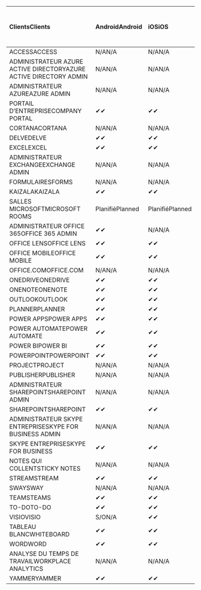 <!-- This file is generated automatically. Changes made to this file will be overwritten.-->
|<span data-ttu-id="c0281-101">Clients</span><span class="sxs-lookup"><span data-stu-id="c0281-101">Clients</span></span>|<span data-ttu-id="c0281-102">Android</span><span class="sxs-lookup"><span data-stu-id="c0281-102">Android</span></span>|<span data-ttu-id="c0281-103">iOS</span><span class="sxs-lookup"><span data-stu-id="c0281-103">iOS</span></span>|<span data-ttu-id="c0281-104">Mac</span><span class="sxs-lookup"><span data-stu-id="c0281-104">Mac</span></span>|<span data-ttu-id="c0281-105">Windows 10</span><span class="sxs-lookup"><span data-stu-id="c0281-105">Windows 10</span></span><br><span data-ttu-id="c0281-106">Desktop</span><span class="sxs-lookup"><span data-stu-id="c0281-106">Desktop</span></span>|<span data-ttu-id="c0281-107">Windows 10</span><span class="sxs-lookup"><span data-stu-id="c0281-107">Windows 10</span></span><br><span data-ttu-id="c0281-108">Applications modernes</span><span class="sxs-lookup"><span data-stu-id="c0281-108">Modern Apps</span></span>|
|:-|:-|:-|:-|:-|:-|
|<span data-ttu-id="c0281-109">ACCESS</span><span class="sxs-lookup"><span data-stu-id="c0281-109">ACCESS</span></span>|<span data-ttu-id="c0281-110">N/A</span><span class="sxs-lookup"><span data-stu-id="c0281-110">N/A</span></span>|<span data-ttu-id="c0281-111">N/A</span><span class="sxs-lookup"><span data-stu-id="c0281-111">N/A</span></span>|<span data-ttu-id="c0281-112">N/A</span><span class="sxs-lookup"><span data-stu-id="c0281-112">N/A</span></span>|<span data-ttu-id="c0281-113">✔</span><span class="sxs-lookup"><span data-stu-id="c0281-113">✔</span></span>|<span data-ttu-id="c0281-114">S/O</span><span class="sxs-lookup"><span data-stu-id="c0281-114">N/A</span></span>|
|<span data-ttu-id="c0281-115">ADMINISTRATEUR AZURE ACTIVE DIRECTORY</span><span class="sxs-lookup"><span data-stu-id="c0281-115">AZURE ACTIVE DIRECTORY ADMIN</span></span>|<span data-ttu-id="c0281-116">N/A</span><span class="sxs-lookup"><span data-stu-id="c0281-116">N/A</span></span>|<span data-ttu-id="c0281-117">N/A</span><span class="sxs-lookup"><span data-stu-id="c0281-117">N/A</span></span>|<span data-ttu-id="c0281-118">N/A</span><span class="sxs-lookup"><span data-stu-id="c0281-118">N/A</span></span>|<span data-ttu-id="c0281-119">✔</span><span class="sxs-lookup"><span data-stu-id="c0281-119">✔</span></span>|<span data-ttu-id="c0281-120">S/O</span><span class="sxs-lookup"><span data-stu-id="c0281-120">N/A</span></span>|
|<span data-ttu-id="c0281-121">ADMINISTRATEUR AZURE</span><span class="sxs-lookup"><span data-stu-id="c0281-121">AZURE ADMIN</span></span>|<span data-ttu-id="c0281-122">N/A</span><span class="sxs-lookup"><span data-stu-id="c0281-122">N/A</span></span>|<span data-ttu-id="c0281-123">N/A</span><span class="sxs-lookup"><span data-stu-id="c0281-123">N/A</span></span>|<span data-ttu-id="c0281-124">N/A</span><span class="sxs-lookup"><span data-stu-id="c0281-124">N/A</span></span>|<span data-ttu-id="c0281-125">N/A</span><span class="sxs-lookup"><span data-stu-id="c0281-125">N/A</span></span>|<span data-ttu-id="c0281-126">N/A</span><span class="sxs-lookup"><span data-stu-id="c0281-126">N/A</span></span>|
|<span data-ttu-id="c0281-127">PORTAIL D’ENTREPRISE</span><span class="sxs-lookup"><span data-stu-id="c0281-127">COMPANY PORTAL</span></span>|<span data-ttu-id="c0281-128">✔</span><span class="sxs-lookup"><span data-stu-id="c0281-128">✔</span></span>|<span data-ttu-id="c0281-129">✔</span><span class="sxs-lookup"><span data-stu-id="c0281-129">✔</span></span>|<span data-ttu-id="c0281-130">✔</span><span class="sxs-lookup"><span data-stu-id="c0281-130">✔</span></span>|<span data-ttu-id="c0281-131">S/O</span><span class="sxs-lookup"><span data-stu-id="c0281-131">N/A</span></span>|<span data-ttu-id="c0281-132">✔</span><span class="sxs-lookup"><span data-stu-id="c0281-132">✔</span></span>|
|<span data-ttu-id="c0281-133">CORTANA</span><span class="sxs-lookup"><span data-stu-id="c0281-133">CORTANA</span></span>|<span data-ttu-id="c0281-134">N/A</span><span class="sxs-lookup"><span data-stu-id="c0281-134">N/A</span></span>|<span data-ttu-id="c0281-135">N/A</span><span class="sxs-lookup"><span data-stu-id="c0281-135">N/A</span></span>|<span data-ttu-id="c0281-136">N/A</span><span class="sxs-lookup"><span data-stu-id="c0281-136">N/A</span></span>|<span data-ttu-id="c0281-137">N/A</span><span class="sxs-lookup"><span data-stu-id="c0281-137">N/A</span></span>|<span data-ttu-id="c0281-138">✔</span><span class="sxs-lookup"><span data-stu-id="c0281-138">✔</span></span>|
|<span data-ttu-id="c0281-139">DELVE</span><span class="sxs-lookup"><span data-stu-id="c0281-139">DELVE</span></span>|<span data-ttu-id="c0281-140">✔</span><span class="sxs-lookup"><span data-stu-id="c0281-140">✔</span></span>|<span data-ttu-id="c0281-141">✔</span><span class="sxs-lookup"><span data-stu-id="c0281-141">✔</span></span>|<span data-ttu-id="c0281-142">N/A</span><span class="sxs-lookup"><span data-stu-id="c0281-142">N/A</span></span>|<span data-ttu-id="c0281-143">N/A</span><span class="sxs-lookup"><span data-stu-id="c0281-143">N/A</span></span>|<span data-ttu-id="c0281-144">N/A</span><span class="sxs-lookup"><span data-stu-id="c0281-144">N/A</span></span>|
|<span data-ttu-id="c0281-145">EXCEL</span><span class="sxs-lookup"><span data-stu-id="c0281-145">EXCEL</span></span>|<span data-ttu-id="c0281-146">✔</span><span class="sxs-lookup"><span data-stu-id="c0281-146">✔</span></span>|<span data-ttu-id="c0281-147">✔</span><span class="sxs-lookup"><span data-stu-id="c0281-147">✔</span></span>|<span data-ttu-id="c0281-148">✔</span><span class="sxs-lookup"><span data-stu-id="c0281-148">✔</span></span>|<span data-ttu-id="c0281-149">✔</span><span class="sxs-lookup"><span data-stu-id="c0281-149">✔</span></span>|<span data-ttu-id="c0281-150">✔</span><span class="sxs-lookup"><span data-stu-id="c0281-150">✔</span></span>|
|<span data-ttu-id="c0281-151">ADMINISTRATEUR EXCHANGE</span><span class="sxs-lookup"><span data-stu-id="c0281-151">EXCHANGE ADMIN</span></span>|<span data-ttu-id="c0281-152">N/A</span><span class="sxs-lookup"><span data-stu-id="c0281-152">N/A</span></span>|<span data-ttu-id="c0281-153">N/A</span><span class="sxs-lookup"><span data-stu-id="c0281-153">N/A</span></span>|<span data-ttu-id="c0281-154">N/A</span><span class="sxs-lookup"><span data-stu-id="c0281-154">N/A</span></span>|<span data-ttu-id="c0281-155">✔</span><span class="sxs-lookup"><span data-stu-id="c0281-155">✔</span></span>|<span data-ttu-id="c0281-156">S/O</span><span class="sxs-lookup"><span data-stu-id="c0281-156">N/A</span></span>|
|<span data-ttu-id="c0281-157">FORMULAIRES</span><span class="sxs-lookup"><span data-stu-id="c0281-157">FORMS</span></span>|<span data-ttu-id="c0281-158">N/A</span><span class="sxs-lookup"><span data-stu-id="c0281-158">N/A</span></span>|<span data-ttu-id="c0281-159">N/A</span><span class="sxs-lookup"><span data-stu-id="c0281-159">N/A</span></span>|<span data-ttu-id="c0281-160">N/A</span><span class="sxs-lookup"><span data-stu-id="c0281-160">N/A</span></span>|<span data-ttu-id="c0281-161">N/A</span><span class="sxs-lookup"><span data-stu-id="c0281-161">N/A</span></span>|<span data-ttu-id="c0281-162">N/A</span><span class="sxs-lookup"><span data-stu-id="c0281-162">N/A</span></span>|
|<span data-ttu-id="c0281-163">KAIZALA</span><span class="sxs-lookup"><span data-stu-id="c0281-163">KAIZALA</span></span>|<span data-ttu-id="c0281-164">✔</span><span class="sxs-lookup"><span data-stu-id="c0281-164">✔</span></span>|<span data-ttu-id="c0281-165">✔</span><span class="sxs-lookup"><span data-stu-id="c0281-165">✔</span></span>|<span data-ttu-id="c0281-166">N/A</span><span class="sxs-lookup"><span data-stu-id="c0281-166">N/A</span></span>|<span data-ttu-id="c0281-167">N/A</span><span class="sxs-lookup"><span data-stu-id="c0281-167">N/A</span></span>|<span data-ttu-id="c0281-168">N/A</span><span class="sxs-lookup"><span data-stu-id="c0281-168">N/A</span></span>|
|<span data-ttu-id="c0281-169">SALLES MICROSOFT</span><span class="sxs-lookup"><span data-stu-id="c0281-169">MICROSOFT ROOMS</span></span>|<span data-ttu-id="c0281-170">Planifié</span><span class="sxs-lookup"><span data-stu-id="c0281-170">Planned</span></span>|<span data-ttu-id="c0281-171">Planifié</span><span class="sxs-lookup"><span data-stu-id="c0281-171">Planned</span></span>|<span data-ttu-id="c0281-172">N/A</span><span class="sxs-lookup"><span data-stu-id="c0281-172">N/A</span></span>|<span data-ttu-id="c0281-173">N/A</span><span class="sxs-lookup"><span data-stu-id="c0281-173">N/A</span></span>|<span data-ttu-id="c0281-174">N/A</span><span class="sxs-lookup"><span data-stu-id="c0281-174">N/A</span></span>|
|<span data-ttu-id="c0281-175">ADMINISTRATEUR OFFICE 365</span><span class="sxs-lookup"><span data-stu-id="c0281-175">OFFICE 365 ADMIN</span></span>|<span data-ttu-id="c0281-176">✔</span><span class="sxs-lookup"><span data-stu-id="c0281-176">✔</span></span>|<span data-ttu-id="c0281-177">N/A</span><span class="sxs-lookup"><span data-stu-id="c0281-177">N/A</span></span>|<span data-ttu-id="c0281-178">N/A</span><span class="sxs-lookup"><span data-stu-id="c0281-178">N/A</span></span>|<span data-ttu-id="c0281-179">N/A</span><span class="sxs-lookup"><span data-stu-id="c0281-179">N/A</span></span>|<span data-ttu-id="c0281-180">N/A</span><span class="sxs-lookup"><span data-stu-id="c0281-180">N/A</span></span>|
|<span data-ttu-id="c0281-181">OFFICE LENS</span><span class="sxs-lookup"><span data-stu-id="c0281-181">OFFICE LENS</span></span>|<span data-ttu-id="c0281-182">✔</span><span class="sxs-lookup"><span data-stu-id="c0281-182">✔</span></span>|<span data-ttu-id="c0281-183">✔</span><span class="sxs-lookup"><span data-stu-id="c0281-183">✔</span></span>|<span data-ttu-id="c0281-184">N/A</span><span class="sxs-lookup"><span data-stu-id="c0281-184">N/A</span></span>|<span data-ttu-id="c0281-185">N/A</span><span class="sxs-lookup"><span data-stu-id="c0281-185">N/A</span></span>|<span data-ttu-id="c0281-186">✔</span><span class="sxs-lookup"><span data-stu-id="c0281-186">✔</span></span>|
|<span data-ttu-id="c0281-187">OFFICE MOBILE</span><span class="sxs-lookup"><span data-stu-id="c0281-187">OFFICE MOBILE</span></span>|<span data-ttu-id="c0281-188">✔</span><span class="sxs-lookup"><span data-stu-id="c0281-188">✔</span></span>|<span data-ttu-id="c0281-189">✔</span><span class="sxs-lookup"><span data-stu-id="c0281-189">✔</span></span>|<span data-ttu-id="c0281-190">N/A</span><span class="sxs-lookup"><span data-stu-id="c0281-190">N/A</span></span>|<span data-ttu-id="c0281-191">N/A</span><span class="sxs-lookup"><span data-stu-id="c0281-191">N/A</span></span>|<span data-ttu-id="c0281-192">N/A</span><span class="sxs-lookup"><span data-stu-id="c0281-192">N/A</span></span>|
|<span data-ttu-id="c0281-193">OFFICE.COM</span><span class="sxs-lookup"><span data-stu-id="c0281-193">OFFICE.COM</span></span>|<span data-ttu-id="c0281-194">N/A</span><span class="sxs-lookup"><span data-stu-id="c0281-194">N/A</span></span>|<span data-ttu-id="c0281-195">N/A</span><span class="sxs-lookup"><span data-stu-id="c0281-195">N/A</span></span>|<span data-ttu-id="c0281-196">N/A</span><span class="sxs-lookup"><span data-stu-id="c0281-196">N/A</span></span>|<span data-ttu-id="c0281-197">N/A</span><span class="sxs-lookup"><span data-stu-id="c0281-197">N/A</span></span>|<span data-ttu-id="c0281-198">✔</span><span class="sxs-lookup"><span data-stu-id="c0281-198">✔</span></span>|
|<span data-ttu-id="c0281-199">ONEDRIVE</span><span class="sxs-lookup"><span data-stu-id="c0281-199">ONEDRIVE</span></span>|<span data-ttu-id="c0281-200">✔</span><span class="sxs-lookup"><span data-stu-id="c0281-200">✔</span></span>|<span data-ttu-id="c0281-201">✔</span><span class="sxs-lookup"><span data-stu-id="c0281-201">✔</span></span>|<span data-ttu-id="c0281-202">✔</span><span class="sxs-lookup"><span data-stu-id="c0281-202">✔</span></span>|<span data-ttu-id="c0281-203">✔</span><span class="sxs-lookup"><span data-stu-id="c0281-203">✔</span></span>|<span data-ttu-id="c0281-204">✔</span><span class="sxs-lookup"><span data-stu-id="c0281-204">✔</span></span>|
|<span data-ttu-id="c0281-205">ONENOTE</span><span class="sxs-lookup"><span data-stu-id="c0281-205">ONENOTE</span></span>|<span data-ttu-id="c0281-206">✔</span><span class="sxs-lookup"><span data-stu-id="c0281-206">✔</span></span>|<span data-ttu-id="c0281-207">✔</span><span class="sxs-lookup"><span data-stu-id="c0281-207">✔</span></span>|<span data-ttu-id="c0281-208">✔</span><span class="sxs-lookup"><span data-stu-id="c0281-208">✔</span></span>|<span data-ttu-id="c0281-209">✔</span><span class="sxs-lookup"><span data-stu-id="c0281-209">✔</span></span>|<span data-ttu-id="c0281-210">✔</span><span class="sxs-lookup"><span data-stu-id="c0281-210">✔</span></span>|
|<span data-ttu-id="c0281-211">OUTLOOK</span><span class="sxs-lookup"><span data-stu-id="c0281-211">OUTLOOK</span></span>|<span data-ttu-id="c0281-212">✔</span><span class="sxs-lookup"><span data-stu-id="c0281-212">✔</span></span>|<span data-ttu-id="c0281-213">✔</span><span class="sxs-lookup"><span data-stu-id="c0281-213">✔</span></span>|<span data-ttu-id="c0281-214">✔</span><span class="sxs-lookup"><span data-stu-id="c0281-214">✔</span></span>|<span data-ttu-id="c0281-215">✔</span><span class="sxs-lookup"><span data-stu-id="c0281-215">✔</span></span>|<span data-ttu-id="c0281-216">✔</span><span class="sxs-lookup"><span data-stu-id="c0281-216">✔</span></span>|
|<span data-ttu-id="c0281-217">PLANNER</span><span class="sxs-lookup"><span data-stu-id="c0281-217">PLANNER</span></span>|<span data-ttu-id="c0281-218">✔</span><span class="sxs-lookup"><span data-stu-id="c0281-218">✔</span></span>|<span data-ttu-id="c0281-219">✔</span><span class="sxs-lookup"><span data-stu-id="c0281-219">✔</span></span>|<span data-ttu-id="c0281-220">N/A</span><span class="sxs-lookup"><span data-stu-id="c0281-220">N/A</span></span>|<span data-ttu-id="c0281-221">N/A</span><span class="sxs-lookup"><span data-stu-id="c0281-221">N/A</span></span>|<span data-ttu-id="c0281-222">N/A</span><span class="sxs-lookup"><span data-stu-id="c0281-222">N/A</span></span>|
|<span data-ttu-id="c0281-223">POWER APPS</span><span class="sxs-lookup"><span data-stu-id="c0281-223">POWER APPS</span></span>|<span data-ttu-id="c0281-224">✔</span><span class="sxs-lookup"><span data-stu-id="c0281-224">✔</span></span>|<span data-ttu-id="c0281-225">✔</span><span class="sxs-lookup"><span data-stu-id="c0281-225">✔</span></span>|<span data-ttu-id="c0281-226">N/A</span><span class="sxs-lookup"><span data-stu-id="c0281-226">N/A</span></span>|<span data-ttu-id="c0281-227">N/A</span><span class="sxs-lookup"><span data-stu-id="c0281-227">N/A</span></span>|<span data-ttu-id="c0281-228">✔</span><span class="sxs-lookup"><span data-stu-id="c0281-228">✔</span></span>|
|<span data-ttu-id="c0281-229">POWER AUTOMATE</span><span class="sxs-lookup"><span data-stu-id="c0281-229">POWER AUTOMATE</span></span>|<span data-ttu-id="c0281-230">✔</span><span class="sxs-lookup"><span data-stu-id="c0281-230">✔</span></span>|<span data-ttu-id="c0281-231">✔</span><span class="sxs-lookup"><span data-stu-id="c0281-231">✔</span></span>|<span data-ttu-id="c0281-232">N/A</span><span class="sxs-lookup"><span data-stu-id="c0281-232">N/A</span></span>|<span data-ttu-id="c0281-233">N/A</span><span class="sxs-lookup"><span data-stu-id="c0281-233">N/A</span></span>|<span data-ttu-id="c0281-234">N/A</span><span class="sxs-lookup"><span data-stu-id="c0281-234">N/A</span></span>|
|<span data-ttu-id="c0281-235">POWER BI</span><span class="sxs-lookup"><span data-stu-id="c0281-235">POWER BI</span></span>|<span data-ttu-id="c0281-236">✔</span><span class="sxs-lookup"><span data-stu-id="c0281-236">✔</span></span>|<span data-ttu-id="c0281-237">✔</span><span class="sxs-lookup"><span data-stu-id="c0281-237">✔</span></span>|<span data-ttu-id="c0281-238">S/O</span><span class="sxs-lookup"><span data-stu-id="c0281-238">N/A</span></span>|<span data-ttu-id="c0281-239">✔</span><span class="sxs-lookup"><span data-stu-id="c0281-239">✔</span></span>|<span data-ttu-id="c0281-240">✔</span><span class="sxs-lookup"><span data-stu-id="c0281-240">✔</span></span>|
|<span data-ttu-id="c0281-241">POWERPOINT</span><span class="sxs-lookup"><span data-stu-id="c0281-241">POWERPOINT</span></span>|<span data-ttu-id="c0281-242">✔</span><span class="sxs-lookup"><span data-stu-id="c0281-242">✔</span></span>|<span data-ttu-id="c0281-243">✔</span><span class="sxs-lookup"><span data-stu-id="c0281-243">✔</span></span>|<span data-ttu-id="c0281-244">✔</span><span class="sxs-lookup"><span data-stu-id="c0281-244">✔</span></span>|<span data-ttu-id="c0281-245">✔</span><span class="sxs-lookup"><span data-stu-id="c0281-245">✔</span></span>|<span data-ttu-id="c0281-246">✔</span><span class="sxs-lookup"><span data-stu-id="c0281-246">✔</span></span>|
|<span data-ttu-id="c0281-247">PROJECT</span><span class="sxs-lookup"><span data-stu-id="c0281-247">PROJECT</span></span>|<span data-ttu-id="c0281-248">N/A</span><span class="sxs-lookup"><span data-stu-id="c0281-248">N/A</span></span>|<span data-ttu-id="c0281-249">N/A</span><span class="sxs-lookup"><span data-stu-id="c0281-249">N/A</span></span>|<span data-ttu-id="c0281-250">N/A</span><span class="sxs-lookup"><span data-stu-id="c0281-250">N/A</span></span>|<span data-ttu-id="c0281-251">✔</span><span class="sxs-lookup"><span data-stu-id="c0281-251">✔</span></span>|<span data-ttu-id="c0281-252">S/O</span><span class="sxs-lookup"><span data-stu-id="c0281-252">N/A</span></span>|
|<span data-ttu-id="c0281-253">PUBLISHER</span><span class="sxs-lookup"><span data-stu-id="c0281-253">PUBLISHER</span></span>|<span data-ttu-id="c0281-254">N/A</span><span class="sxs-lookup"><span data-stu-id="c0281-254">N/A</span></span>|<span data-ttu-id="c0281-255">N/A</span><span class="sxs-lookup"><span data-stu-id="c0281-255">N/A</span></span>|<span data-ttu-id="c0281-256">N/A</span><span class="sxs-lookup"><span data-stu-id="c0281-256">N/A</span></span>|<span data-ttu-id="c0281-257">✔</span><span class="sxs-lookup"><span data-stu-id="c0281-257">✔</span></span>|<span data-ttu-id="c0281-258">S/O</span><span class="sxs-lookup"><span data-stu-id="c0281-258">N/A</span></span>|
|<span data-ttu-id="c0281-259">ADMINISTRATEUR SHAREPOINT</span><span class="sxs-lookup"><span data-stu-id="c0281-259">SHAREPOINT ADMIN</span></span>|<span data-ttu-id="c0281-260">N/A</span><span class="sxs-lookup"><span data-stu-id="c0281-260">N/A</span></span>|<span data-ttu-id="c0281-261">N/A</span><span class="sxs-lookup"><span data-stu-id="c0281-261">N/A</span></span>|<span data-ttu-id="c0281-262">N/A</span><span class="sxs-lookup"><span data-stu-id="c0281-262">N/A</span></span>|<span data-ttu-id="c0281-263">✔</span><span class="sxs-lookup"><span data-stu-id="c0281-263">✔</span></span>|<span data-ttu-id="c0281-264">S/O</span><span class="sxs-lookup"><span data-stu-id="c0281-264">N/A</span></span>|
|<span data-ttu-id="c0281-265">SHAREPOINT</span><span class="sxs-lookup"><span data-stu-id="c0281-265">SHAREPOINT</span></span>|<span data-ttu-id="c0281-266">✔</span><span class="sxs-lookup"><span data-stu-id="c0281-266">✔</span></span>|<span data-ttu-id="c0281-267">✔</span><span class="sxs-lookup"><span data-stu-id="c0281-267">✔</span></span>|<span data-ttu-id="c0281-268">N/A</span><span class="sxs-lookup"><span data-stu-id="c0281-268">N/A</span></span>|<span data-ttu-id="c0281-269">N/A</span><span class="sxs-lookup"><span data-stu-id="c0281-269">N/A</span></span>|<span data-ttu-id="c0281-270">N/A</span><span class="sxs-lookup"><span data-stu-id="c0281-270">N/A</span></span>|
|<span data-ttu-id="c0281-271">ADMINISTRATEUR SKYPE ENTREPRISE</span><span class="sxs-lookup"><span data-stu-id="c0281-271">SKYPE FOR BUSINESS ADMIN</span></span>|<span data-ttu-id="c0281-272">N/A</span><span class="sxs-lookup"><span data-stu-id="c0281-272">N/A</span></span>|<span data-ttu-id="c0281-273">N/A</span><span class="sxs-lookup"><span data-stu-id="c0281-273">N/A</span></span>|<span data-ttu-id="c0281-274">N/A</span><span class="sxs-lookup"><span data-stu-id="c0281-274">N/A</span></span>|<span data-ttu-id="c0281-275">✔</span><span class="sxs-lookup"><span data-stu-id="c0281-275">✔</span></span>|<span data-ttu-id="c0281-276">S/O</span><span class="sxs-lookup"><span data-stu-id="c0281-276">N/A</span></span>|
|<span data-ttu-id="c0281-277">SKYPE ENTREPRISE</span><span class="sxs-lookup"><span data-stu-id="c0281-277">SKYPE FOR BUSINESS</span></span>|<span data-ttu-id="c0281-278">✔</span><span class="sxs-lookup"><span data-stu-id="c0281-278">✔</span></span>|<span data-ttu-id="c0281-279">✔</span><span class="sxs-lookup"><span data-stu-id="c0281-279">✔</span></span>|<span data-ttu-id="c0281-280">✔</span><span class="sxs-lookup"><span data-stu-id="c0281-280">✔</span></span>|<span data-ttu-id="c0281-281">✔</span><span class="sxs-lookup"><span data-stu-id="c0281-281">✔</span></span>|<span data-ttu-id="c0281-282">S/O</span><span class="sxs-lookup"><span data-stu-id="c0281-282">N/A</span></span>|
|<span data-ttu-id="c0281-283">NOTES QUI COLLENT</span><span class="sxs-lookup"><span data-stu-id="c0281-283">STICKY NOTES</span></span>|<span data-ttu-id="c0281-284">N/A</span><span class="sxs-lookup"><span data-stu-id="c0281-284">N/A</span></span>|<span data-ttu-id="c0281-285">N/A</span><span class="sxs-lookup"><span data-stu-id="c0281-285">N/A</span></span>|<span data-ttu-id="c0281-286">N/A</span><span class="sxs-lookup"><span data-stu-id="c0281-286">N/A</span></span>|<span data-ttu-id="c0281-287">N/A</span><span class="sxs-lookup"><span data-stu-id="c0281-287">N/A</span></span>|<span data-ttu-id="c0281-288">✔</span><span class="sxs-lookup"><span data-stu-id="c0281-288">✔</span></span>|
|<span data-ttu-id="c0281-289">STREAM</span><span class="sxs-lookup"><span data-stu-id="c0281-289">STREAM</span></span>|<span data-ttu-id="c0281-290">✔</span><span class="sxs-lookup"><span data-stu-id="c0281-290">✔</span></span>|<span data-ttu-id="c0281-291">✔</span><span class="sxs-lookup"><span data-stu-id="c0281-291">✔</span></span>|<span data-ttu-id="c0281-292">N/A</span><span class="sxs-lookup"><span data-stu-id="c0281-292">N/A</span></span>|<span data-ttu-id="c0281-293">N/A</span><span class="sxs-lookup"><span data-stu-id="c0281-293">N/A</span></span>|<span data-ttu-id="c0281-294">N/A</span><span class="sxs-lookup"><span data-stu-id="c0281-294">N/A</span></span>|
|<span data-ttu-id="c0281-295">SWAY</span><span class="sxs-lookup"><span data-stu-id="c0281-295">SWAY</span></span>|<span data-ttu-id="c0281-296">N/A</span><span class="sxs-lookup"><span data-stu-id="c0281-296">N/A</span></span>|<span data-ttu-id="c0281-297">N/A</span><span class="sxs-lookup"><span data-stu-id="c0281-297">N/A</span></span>|<span data-ttu-id="c0281-298">N/A</span><span class="sxs-lookup"><span data-stu-id="c0281-298">N/A</span></span>|<span data-ttu-id="c0281-299">N/A</span><span class="sxs-lookup"><span data-stu-id="c0281-299">N/A</span></span>|<span data-ttu-id="c0281-300">✔</span><span class="sxs-lookup"><span data-stu-id="c0281-300">✔</span></span>|
|<span data-ttu-id="c0281-301">TEAMS</span><span class="sxs-lookup"><span data-stu-id="c0281-301">TEAMS</span></span>|<span data-ttu-id="c0281-302">✔</span><span class="sxs-lookup"><span data-stu-id="c0281-302">✔</span></span>|<span data-ttu-id="c0281-303">✔</span><span class="sxs-lookup"><span data-stu-id="c0281-303">✔</span></span>|<span data-ttu-id="c0281-304">✔</span><span class="sxs-lookup"><span data-stu-id="c0281-304">✔</span></span>|<span data-ttu-id="c0281-305">✔</span><span class="sxs-lookup"><span data-stu-id="c0281-305">✔</span></span>|<span data-ttu-id="c0281-306">S/O</span><span class="sxs-lookup"><span data-stu-id="c0281-306">N/A</span></span>|
|<span data-ttu-id="c0281-307">TO-DO</span><span class="sxs-lookup"><span data-stu-id="c0281-307">TO-DO</span></span>|<span data-ttu-id="c0281-308">✔</span><span class="sxs-lookup"><span data-stu-id="c0281-308">✔</span></span>|<span data-ttu-id="c0281-309">✔</span><span class="sxs-lookup"><span data-stu-id="c0281-309">✔</span></span>|<span data-ttu-id="c0281-310">✔</span><span class="sxs-lookup"><span data-stu-id="c0281-310">✔</span></span>|<span data-ttu-id="c0281-311">S/O</span><span class="sxs-lookup"><span data-stu-id="c0281-311">N/A</span></span>|<span data-ttu-id="c0281-312">✔</span><span class="sxs-lookup"><span data-stu-id="c0281-312">✔</span></span>|
|<span data-ttu-id="c0281-313">VISIO</span><span class="sxs-lookup"><span data-stu-id="c0281-313">VISIO</span></span>|<span data-ttu-id="c0281-314">S/O</span><span class="sxs-lookup"><span data-stu-id="c0281-314">N/A</span></span>|<span data-ttu-id="c0281-315">✔</span><span class="sxs-lookup"><span data-stu-id="c0281-315">✔</span></span>|<span data-ttu-id="c0281-316">S/O</span><span class="sxs-lookup"><span data-stu-id="c0281-316">N/A</span></span>|<span data-ttu-id="c0281-317">✔</span><span class="sxs-lookup"><span data-stu-id="c0281-317">✔</span></span>|<span data-ttu-id="c0281-318">S/O</span><span class="sxs-lookup"><span data-stu-id="c0281-318">N/A</span></span>|
|<span data-ttu-id="c0281-319">TABLEAU BLANC</span><span class="sxs-lookup"><span data-stu-id="c0281-319">WHITEBOARD</span></span>|<span data-ttu-id="c0281-320">✔</span><span class="sxs-lookup"><span data-stu-id="c0281-320">✔</span></span>|<span data-ttu-id="c0281-321">✔</span><span class="sxs-lookup"><span data-stu-id="c0281-321">✔</span></span>|<span data-ttu-id="c0281-322">N/A</span><span class="sxs-lookup"><span data-stu-id="c0281-322">N/A</span></span>|<span data-ttu-id="c0281-323">N/A</span><span class="sxs-lookup"><span data-stu-id="c0281-323">N/A</span></span>|<span data-ttu-id="c0281-324">✔</span><span class="sxs-lookup"><span data-stu-id="c0281-324">✔</span></span>|
|<span data-ttu-id="c0281-325">WORD</span><span class="sxs-lookup"><span data-stu-id="c0281-325">WORD</span></span>|<span data-ttu-id="c0281-326">✔</span><span class="sxs-lookup"><span data-stu-id="c0281-326">✔</span></span>|<span data-ttu-id="c0281-327">✔</span><span class="sxs-lookup"><span data-stu-id="c0281-327">✔</span></span>|<span data-ttu-id="c0281-328">✔</span><span class="sxs-lookup"><span data-stu-id="c0281-328">✔</span></span>|<span data-ttu-id="c0281-329">✔</span><span class="sxs-lookup"><span data-stu-id="c0281-329">✔</span></span>|<span data-ttu-id="c0281-330">✔</span><span class="sxs-lookup"><span data-stu-id="c0281-330">✔</span></span>|
|<span data-ttu-id="c0281-331">ANALYSE DU TEMPS DE TRAVAIL</span><span class="sxs-lookup"><span data-stu-id="c0281-331">WORKPLACE ANALYTICS</span></span>|<span data-ttu-id="c0281-332">N/A</span><span class="sxs-lookup"><span data-stu-id="c0281-332">N/A</span></span>|<span data-ttu-id="c0281-333">N/A</span><span class="sxs-lookup"><span data-stu-id="c0281-333">N/A</span></span>|<span data-ttu-id="c0281-334">N/A</span><span class="sxs-lookup"><span data-stu-id="c0281-334">N/A</span></span>|<span data-ttu-id="c0281-335">N/A</span><span class="sxs-lookup"><span data-stu-id="c0281-335">N/A</span></span>|<span data-ttu-id="c0281-336">N/A</span><span class="sxs-lookup"><span data-stu-id="c0281-336">N/A</span></span>|
|<span data-ttu-id="c0281-337">YAMMER</span><span class="sxs-lookup"><span data-stu-id="c0281-337">YAMMER</span></span>|<span data-ttu-id="c0281-338">✔</span><span class="sxs-lookup"><span data-stu-id="c0281-338">✔</span></span>|<span data-ttu-id="c0281-339">✔</span><span class="sxs-lookup"><span data-stu-id="c0281-339">✔</span></span>|<span data-ttu-id="c0281-340">✔</span><span class="sxs-lookup"><span data-stu-id="c0281-340">✔</span></span>|<span data-ttu-id="c0281-341">✔</span><span class="sxs-lookup"><span data-stu-id="c0281-341">✔</span></span>|<span data-ttu-id="c0281-342">S/O</span><span class="sxs-lookup"><span data-stu-id="c0281-342">N/A</span></span>|
